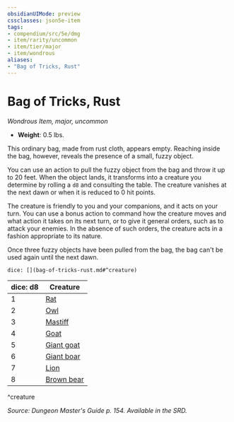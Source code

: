 ```yaml
---
obsidianUIMode: preview
cssclasses: json5e-item
tags:
- compendium/src/5e/dmg
- item/rarity/uncommon
- item/tier/major
- item/wondrous
aliases: 
- "Bag of Tricks, Rust"
---
```

# Bag of Tricks, Rust
*Wondrous Item, major, uncommon*  

- **Weight**: 0.5 lbs.

This ordinary bag, made from rust cloth, appears empty. Reaching inside the bag, however, reveals the presence of a small, fuzzy object.

You can use an action to pull the fuzzy object from the bag and throw it up to 20 feet. When the object lands, it transforms into a creature you determine by rolling a `d8` and consulting the table. The creature vanishes at the next dawn or when it is reduced to 0 hit points.

The creature is friendly to you and your companions, and it acts on your turn. You can use a bonus action to command how the creature moves and what action it takes on its next turn, or to give it general orders, such as to attack your enemies. In the absence of such orders, the creature acts in a fashion appropriate to its nature.

Once three fuzzy objects have been pulled from the bag, the bag can't be used again until the next dawn.

`dice: [](bag-of-tricks-rust.md#^creature)`

| dice: d8 | Creature |
|----------|----------|
| 1 | [Rat](5E2014官方资源/bestiary/beast/rat.md) |
| 2 | [Owl](5E2014官方资源/bestiary/beast/owl.md) |
| 3 | [Mastiff](5E2014官方资源/bestiary/beast/mastiff.md) |
| 4 | [Goat](5E2014官方资源/bestiary/beast/goat.md) |
| 5 | [Giant goat](5E2014官方资源/bestiary/beast/giant-goat.md) |
| 6 | [Giant boar](5E2014官方资源/bestiary/beast/giant-boar.md) |
| 7 | [Lion](5E2014官方资源/bestiary/beast/lion.md) |
| 8 | [Brown bear](5E2014官方资源/bestiary/beast/brown-bear.md) |
^creature

*Source: Dungeon Master's Guide p. 154. Available in the SRD.*